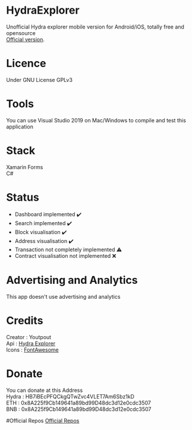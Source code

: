 # HydraExplorer
Unofficial Hydra explorer mobile version for Android/iOS, totally free and opensource  
[Official version](https://explorer.hydrachain.org/).

# Licence
Under GNU License GPLv3

# Tools 
You can use Visual Studio 2019 on Mac/Windows to compile and test this application

# Stack
Xamarin Forms  
C#

# Status
- Dashboard implemented  :heavy_check_mark:
- Search implemented  :heavy_check_mark:
- Block visualisation  :heavy_check_mark:
- Address visualisation  :heavy_check_mark:
- Transaction not completely implemented  :warning:  
- Contract visualisation not implemented  :x:

# Advertising and Analytics
This app doesn't use advertising and analytics

# Credits
Creator : Youtpout  
Api : [Hydra Explorer](https://explorer.hydrachain.org/)  
Icons : [FontAwesome](https://fontawesome.com/)  

# Donate
You can donate at this Address   
Hydra : HB7iBEcPFQCkgQTwZvc4VLET7Am6Sbz1kD  
ETH : 0x8A225f9Cb149641a89bd99D48dc3d12e0cdc3507  
BNB : 0x8A225f9Cb149641a89bd99D48dc3d12e0cdc3507  

#Official Repos
[Official Repos](https://github.com/youtpout/HydraExplorer)  
